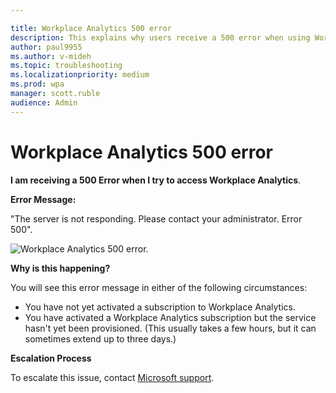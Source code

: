 ```yaml
---

title: Workplace Analytics 500 error
description: This explains why users receive a 500 error when using Workplace Analytics 
author: paul9955
ms.author: v-mideh
ms.topic: troubleshooting
ms.localizationpriority: medium 
ms.prod: wpa
manager: scott.ruble
audience: Admin
---
```


# Workplace Analytics 500 error

**I am receiving a 500 Error when I try to access Workplace Analytics**.

**Error Message:** 

"The server is not responding. Please contact your administrator. Error 500".

 ![Workplace Analytics 500 error.](../Images/Wpa-tool-500-error.png)

**Why is this happening?** 

You will see this error message in either of the following circumstances:
 * You have not yet activated a subscription to Workplace Analytics. 
 * You have activated a Workplace Analytics subscription but the service hasn't yet been provisioned. (This usually takes a few hours, but it can sometimes extend up to three days.)

<!--
> [!Note] 
> Provisioning typically takes from 24 to 72 hours after purchasing Workplace Analytics licenses.
-->

**Escalation Process** 

To escalate this issue, contact [Microsoft support](https://support.microsoft.com/contactus/).